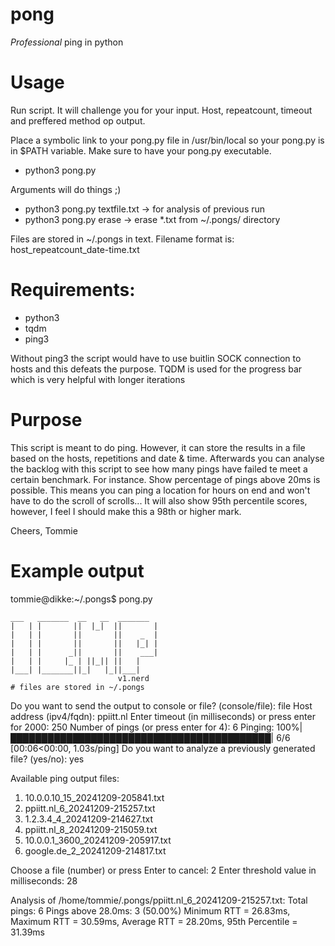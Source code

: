 # pong
_Professional_ ping in python

# Usage
Run script. It will challenge you for your input. Host, repeatcount, timeout and preffered method op output. 

Place a symbolic link to your pong.py file in /usr/bin/local so your pong.py is in $PATH variable. Make sure to have your pong.py executable.

- python3 pong.py

Arguments will do things ;)

- python3 pong.py textfile.txt    -> for analysis of previous run
- python3 pong.py erase           -> erase *.txt from ~/.pongs/ directory         

Files are stored in ~/.pongs in text. 
Filename format is: host_repeatcount_date-time.txt

# Requirements:
- python3
- tqdm
- ping3

Without ping3 the script would have to use buitlin SOCK connection to hosts and this defeats the purpose. TQDM is used for the progress bar which is very helpful with longer iterations

# Purpose
This script is meant to do ping. However, it can store the results in a file based on the hosts, repetitions and date & time. Afterwards you can analyse the backlog with this script to see how many pings have failed te meet a certain benchmark. For instance. Show percentage of pings above 20ms is possible. This means you can ping a location for hours on end and won't have to do the scroll of scrolls... It will also show 95th percentile scores, however, I feel I should make this a 98th or higher mark.

Cheers,
Tommie

# Example output
tommie@dikke:~/.pongs$ pong.py 

    ___   _______  __   __  _______ 
    |   | |       ||  |_|  ||       |
    |   | |       ||       ||    _  |
    |   | |       ||       ||   |_| |
    |   | |      _||       ||    ___|
    |   | |     |_ | ||_|| ||   |    
    |___| |_______||_|   |_||___|    
                            v1.nerd
    # files are stored in ~/.pongs
    
Do you want to send the output to console or file? (console/file): file
Host address (ipv4/fqdn): ppiitt.nl
Enter timeout (in milliseconds) or press enter for 2000: 250
Number of pings (or press enter for 4): 6
Pinging: 100%|██████████████████████████████████████████| 6/6 [00:06<00:00,  1.03s/ping]
Do you want to analyze a previously generated file? (yes/no): yes

Available ping output files:
1. 10.0.0.10_15_20241209-205841.txt
2. ppiitt.nl_6_20241209-215257.txt
3. 1.2.3.4_4_20241209-214627.txt
4. ppiitt.nl_8_20241209-215059.txt
5. 10.0.0.1_3600_20241209-205917.txt
6. google.de_2_20241209-214817.txt

Choose a file (number) or press Enter to cancel: 2
Enter threshold value in milliseconds: 28

Analysis of /home/tommie/.pongs/ppiitt.nl_6_20241209-215257.txt:
    Total pings: 6
    Pings above 28.0ms: 3 (50.00%)
    Minimum RTT = 26.83ms, Maximum RTT = 30.59ms, Average RTT = 28.20ms, 95th Percentile = 31.39ms
